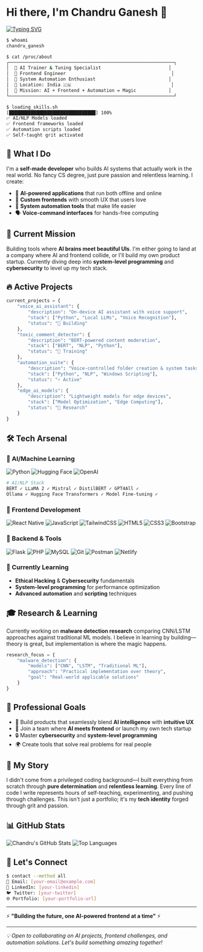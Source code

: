 # Hi there, I'm Chandru Ganesh 👋

[![Typing SVG](https://readme-typing-svg.herokuapp.com?font=Fira+Code&pause=1000&color=36BCF7&width=435&lines=AI+Trainer+%26+Frontend+Engineer;Building+Offline%2FOnline+AI+Systems;Passionate+about+Automation+%26+Local+LLMs;Self-taught+Developer+from+India+%F0%9F%87%AE%F0%9F%87%B3)](https://git.io/typing-svg)

```bash
$ whoami
chandru_ganesh

$ cat /proc/about
┌─────────────────────────────────────────────────────────────┐
│  🤖 AI Trainer & Tuning Specialist                         │
│  🎨 Frontend Engineer                                       │
│  🔧 System Automation Enthusiast                           │
│  📍 Location: India 🇮🇳                                     │
│  🎯 Mission: AI + Frontend + Automation = Magic            │
└─────────────────────────────────────────────────────────────┘

$ loading_skills.sh
[████████████████████████████████] 100%
✅ AI/NLP Models loaded
✅ Frontend frameworks loaded  
✅ Automation scripts loaded
✅ Self-taught grit activated
```

## 🚀 What I Do

I'm a **self-made developer** who builds AI systems that actually work in the real world. No fancy CS degree, just pure passion and relentless learning. I create:

- 🧠 **AI-powered applications** that run both offline and online
- 🎨 **Custom frontends** with smooth UX that users love
- 🔧 **System automation tools** that make life easier
- 🗣️ **Voice-command interfaces** for hands-free computing

## 🎯 Current Mission

Building tools where **AI brains meet beautiful UIs**. I'm either going to land at a company where AI and frontend collide, or I'll build my own product startup. Currently diving deep into **system-level programming** and **cybersecurity** to level up my tech stack.

## 🔥 Active Projects

```python
current_projects = {
    "voice_ai_assistant": {
        "description": "On-device AI assistant with voice support",
        "stack": ["Python", "Local LLMs", "Voice Recognition"],
        "status": "🚧 Building"
    },
    "toxic_comment_detector": {
        "description": "BERT-powered content moderation",
        "stack": ["BERT", "NLP", "Python"],
        "status": "🧪 Training"
    },
    "automation_suite": {
        "description": "Voice-controlled folder creation & system tasks",
        "stack": ["Python", "NLP", "Windows Scripting"],
        "status": "⚡ Active"
    },
    "edge_ai_models": {
        "description": "Lightweight models for edge devices",
        "stack": ["Model Optimization", "Edge Computing"],
        "status": "🔬 Research"
    }
}
```

## 🛠️ Tech Arsenal

### 🧠 AI/Machine Learning
![Python](https://img.shields.io/badge/Python-3776AB?style=for-the-badge&logo=python&logoColor=white)
![Hugging Face](https://img.shields.io/badge/🤗%20Hugging%20Face-FFD21E?style=for-the-badge)
![OpenAI](https://img.shields.io/badge/OpenAI-412991?style=for-the-badge&logo=openai&logoColor=white)

```bash
# AI/NLP Stack
BERT ✓ LLaMA 2 ✓ Mistral ✓ DistilBERT ✓ GPT4All ✓
Ollama ✓ Hugging Face Transformers ✓ Model Fine-tuning ✓
```

### 🎨 Frontend Development
![React Native](https://img.shields.io/badge/React_Native-20232A?style=for-the-badge&logo=react&logoColor=61DAFB)
![JavaScript](https://img.shields.io/badge/JavaScript-F7DF1E?style=for-the-badge&logo=javascript&logoColor=black)
![TailwindCSS](https://img.shields.io/badge/Tailwind_CSS-38B2AC?style=for-the-badge&logo=tailwind-css&logoColor=white)
![HTML5](https://img.shields.io/badge/HTML5-E34F26?style=for-the-badge&logo=html5&logoColor=white)
![CSS3](https://img.shields.io/badge/CSS3-1572B6?style=for-the-badge&logo=css3&logoColor=white)
![Bootstrap](https://img.shields.io/badge/Bootstrap-563D7C?style=for-the-badge&logo=bootstrap&logoColor=white)

### 🔧 Backend & Tools
![Flask](https://img.shields.io/badge/Flask-000000?style=for-the-badge&logo=flask&logoColor=white)
![PHP](https://img.shields.io/badge/PHP-777BB4?style=for-the-badge&logo=php&logoColor=white)
![MySQL](https://img.shields.io/badge/MySQL-4479A1?style=for-the-badge&logo=mysql&logoColor=white)
![Git](https://img.shields.io/badge/Git-F05032?style=for-the-badge&logo=git&logoColor=white)
![Postman](https://img.shields.io/badge/Postman-FF6C37?style=for-the-badge&logo=postman&logoColor=white)
![Netlify](https://img.shields.io/badge/Netlify-00C7B7?style=for-the-badge&logo=netlify&logoColor=white)

### 🔐 Currently Learning
- **Ethical Hacking** & **Cybersecurity** fundamentals
- **System-level programming** for performance optimization
- **Advanced automation** and **scripting** techniques

## 🎓 Research & Learning

Currently working on **malware detection research** comparing CNN/LSTM approaches against traditional ML models. I believe in learning by building—theory is great, but implementation is where the magic happens.

```python
research_focus = {
    "malware_detection": {
        "models": ["CNN", "LSTM", "Traditional ML"],
        "approach": "Practical implementation over theory",
        "goal": "Real-world applicable solutions"
    }
}
```

## 💼 Professional Goals

- 🎯 Build products that seamlessly blend **AI intelligence** with **intuitive UX**
- 🚀 Join a team where **AI meets frontend** or launch my own tech startup
- 🔒 Master **cybersecurity** and **system-level programming**
- 🌍 Create tools that solve real problems for real people

## 🌟 My Story

I didn't come from a privileged coding background—I built everything from scratch through **pure determination** and **relentless learning**. Every line of code I write represents hours of self-teaching, experimenting, and pushing through challenges. This isn't just a portfolio; it's my **tech identity** forged through grit and passion.

## 📊 GitHub Stats

![Chandru's GitHub Stats](https://github-readme-stats.vercel.app/api?username=chandru-ganesh&show_icons=true&theme=radical)
![Top Languages](https://github-readme-stats.vercel.app/api/top-langs/?username=chandru-ganesh&layout=compact&theme=radical)

## 🤝 Let's Connect

```bash
$ contact --method all
📧 Email: [your-email@example.com]
💼 LinkedIn: [your-linkedin]
🐦 Twitter: [your-twitter]
🌐 Portfolio: [your-portfolio-url]
```

---

⚡ **"Building the future, one AI-powered frontend at a time"** ⚡

---

*💡 Open to collaborating on AI projects, frontend challenges, and automation solutions. Let's build something amazing together!*
